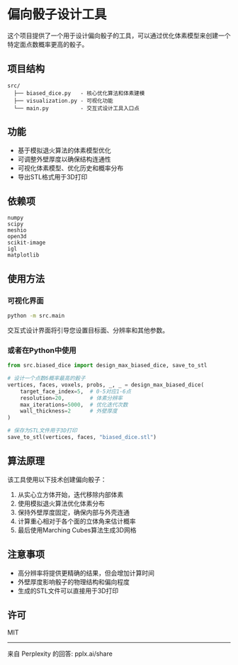# 偏向骰子设计工具

这个项目提供了一个用于设计偏向骰子的工具，可以通过优化体素模型来创建一个特定面点数概率更高的骰子。

## 项目结构

```
src/
  ├── biased_dice.py   - 核心优化算法和体素建模
  ├── visualization.py - 可视化功能
  └── main.py          - 交互式设计工具入口点
```

## 功能

- 基于模拟退火算法的体素模型优化
- 可调整外壁厚度以确保结构连通性
- 可视化体素模型、优化历史和概率分布
- 导出STL格式用于3D打印

## 依赖项

```
numpy
scipy
meshio
open3d
scikit-image
igl
matplotlib
```

## 使用方法

### 可视化界面

```bash
python -m src.main
```

交互式设计界面将引导您设置目标面、分辨率和其他参数。

### 或者在Python中使用

```python
from src.biased_dice import design_max_biased_dice, save_to_stl

# 设计一个点数6概率最高的骰子
vertices, faces, voxels, probs, _, _ = design_max_biased_dice(
    target_face_index=5,  # 0-5对应1-6点
    resolution=20,        # 体素分辨率
    max_iterations=5000,  # 优化迭代次数
    wall_thickness=2      # 外壁厚度
)

# 保存为STL文件用于3D打印
save_to_stl(vertices, faces, "biased_dice.stl")
```

## 算法原理

该工具使用以下技术创建偏向骰子：

1. 从实心立方体开始，迭代移除内部体素
2. 使用模拟退火算法优化体素分布
3. 保持外壁厚度固定，确保内部与外壳连通
4. 计算重心相对于各个面的立体角来估计概率
5. 最后使用Marching Cubes算法生成3D网格

## 注意事项

- 高分辨率将提供更精确的结果，但会增加计算时间
- 外壁厚度影响骰子的物理结构和偏向程度
- 生成的STL文件可以直接用于3D打印

## 许可

MIT

---
来自 Perplexity 的回答: pplx.ai/share